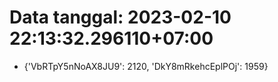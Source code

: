 # Data tanggal: 2023-02-10 22:13:32.296110+07:00

* {'VbRTpY5nNoAX8JU9': 2120, 'DkY8mRkehcEplPOj': 1959}
